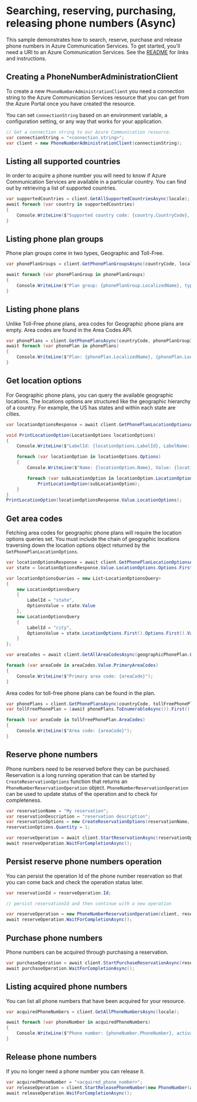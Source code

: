 # Searching, reserving, purchasing, releasing phone numbers (Async)

This sample demonstrates how to search, reserve, purchase and release phone numbers in Azure Communication Services.
To get started, you'll need a URI to an Azure Communication Services. See the [README](https://github.com/Azure/azure-sdk-for-net/blob/master/sdk/communication/Azure.Communication.Administration/README.md) for links and instructions.

## Creating a PhoneNumberAdministrationClient

To create a new `PhoneNumberAdministrationClient` you need a connection string to the Azure Communication Services resource that you can get from the Azure Portal once you have created the resource.

You can set `connectionString` based on an environment variable, a configuration setting, or any way that works for your application.

```C# Snippet:CreatePhoneNumberAdministrationClient
// Get a connection string to our Azure Communication resource.
var connectionString = "<connection_string>";
var client = new PhoneNumberAdministrationClient(connectionString);
```

## Listing all supported countries

In order to acquire a phone number you will need to know if Azure Communication Services are available in a particular country. You can find out by retrieving a list of supported countries.

```C# Snippet:GetAllSupportedCountriesAsync
var supportedCountries = client.GetAllSupportedCountriesAsync(locale);
await foreach (var country in supportedCountries)
{
    Console.WriteLine($"Supported country code: {country.CountryCode}, name: {country.LocalizedName}");
}
```

## Listing phone plan groups

Phone plan groups come in two types, Geographic and Toll-Free.

```C# Snippet:GetPhonePlanGroupsAsync
var phonePlanGroups = client.GetPhonePlanGroupsAsync(countryCode, locale);

await foreach (var phonePlanGroup in phonePlanGroups)
{
    Console.WriteLine($"Plan group: {phonePlanGroup.LocalizedName}, type: {phonePlanGroup.PhoneNumberType}");
}
```

## Listing phone plans

Unlike Toll-Free phone plans, area codes for Geographic phone plans are empty. Area codes are found in the Area Codes API.

```C# Snippet:GetPhonePlansAsync
var phonePlans = client.GetPhonePlansAsync(countryCode, phonePlanGroupId, locale);
await foreach (var phonePlan in phonePlans)
{
    Console.WriteLine($"Plan: {phonePlan.LocalizedName}, {phonePlan.LocationType}");
}
```

## Get location options

For Geographic phone plans, you can query the available geographic locations. The locations options are structured like the geographic hierarchy of a country. For example, the US has states and within each state are cities.

```C# Snippet:GetPhonePlanLocationOptionsAsync
var locationOptionsResponse = await client.GetPhonePlanLocationOptionsAsync(countryCode, geographicPhonePlanGroupId, phonePlanId);

void PrintLocationOption(LocationOptions locationOptions)
{
    Console.WriteLine($"LabelId: {locationOptions.LabelId}, LabelName: {locationOptions.LabelName}");

    foreach (var locationOption in locationOptions.Options)
    {
        Console.WriteLine($"Name: {locationOption.Name}, Value: {locationOption.Value}");

        foreach (var subLocationOption in locationOption.LocationOptions)
            PrintLocationOption(subLocationOption);
    }
}
PrintLocationOption(locationOptionsResponse.Value.LocationOptions);
```

## Get area codes

Fetching area codes for geographic phone plans will require the location options queries set. You must include the chain of geographic locations traversing down the location options object returned by the `GetPhonePlanLocationOptions`.

```C# Snippet:GeographicalAreaCodesAsync
var locationOptionsResponse = await client.GetPhonePlanLocationOptionsAsync(countryCode, geographicPhonePlanGroupId, geographicPhonePlanId);
var state = locationOptionsResponse.Value.LocationOptions.Options.First();

var locationOptionsQueries = new List<LocationOptionsQuery>
{
    new LocationOptionsQuery
    {
        LabelId = "state",
        OptionsValue = state.Value
    },
    new LocationOptionsQuery
    {
        LabelId = "city",
        OptionsValue = state.LocationOptions.First().Options.First().Value
    }
};

var areaCodes = await client.GetAllAreaCodesAsync(geographicPhonePlan.LocationType.ToString(), countryCode, geographicPhonePlan.PhonePlanId, locationOptionsQueries);

foreach (var areaCode in areaCodes.Value.PrimaryAreaCodes)
{
    Console.WriteLine($"Primary area code: {areaCode}");
}
```

Area codes for toll-free phone plans can be found in the plan.

```C# Snippet:TollFreePlanAreaCodesAsync
var phonePlans = client.GetPhonePlansAsync(countryCode, tollFreePhonePlanGroup.PhonePlanGroupId, locale);
var tollFreePhonePlan = (await phonePlans.ToEnumerableAsync()).First();

foreach (var areaCode in tollFreePhonePlan.AreaCodes)
{
    Console.WriteLine($"Area code: {areaCode}");
}
```

## Reserve phone numbers

Phone numbers need to be reserved before they can be purchased. Reservation is a long running operation that can be started by `CreateReservationOptions` function that returns an `PhoneNumberReservationOperation` object. `PhoneNumberReservationOperation` can be used to update status of the operation and to check for completeness.

```C# Snippet:ReservePhoneNumbersAsync
var reservationName = "My reservation";
var reservationDescription = "reservation description";
var reservationOptions = new CreateReservationOptions(reservationName, reservationDescription, new[] { phonePlanId }, areaCode);
reservationOptions.Quantity = 1;

var reserveOperation = await client.StartReservationAsync(reservationOptions);
await reserveOperation.WaitForCompletionAsync();
```

## Persist reserve phone numbers operation

You can persist the operation Id of the phone number reservation so that you can come back and check the operation status later.

```C# Snippet:PersistReservePhoneNumbersOperationAsync
var reservationId = reserveOperation.Id;

// persist reservationId and then continue with a new operation

var reserveOperation = new PhoneNumberReservationOperation(client, reservationId);
await reserveOperation.WaitForCompletionAsync();
```

## Purchase phone numbers

Phone numbers can be acquired through purchasing a reservation.

```C# Snippet:StartPurchaseReservationAsync
var purchaseOperation = await client.StartPurchaseReservationAsync(reservationId);
await purchaseOperation.WaitForCompletionAsync();
```

## Listing acquired phone numbers

You can list all phone numbers that have been acquired for your resource.

```C# Snippet:ListAcquiredPhoneNumbersAsync
var acquiredPhoneNumbers = client.GetAllPhoneNumbersAsync(locale);

await foreach (var phoneNumber in acquiredPhoneNumbers)
{
    Console.WriteLine($"Phone number: {phoneNumber.PhoneNumber}, activation state: {phoneNumber.ActivationState}");
}
```

## Release phone numbers

If you no longer need a phone number you can release it.

```C# Snippet:ReleasePhoneNumbersAsync
var acquiredPhoneNumber = "<acquired_phone_number>";
var releaseOperation = client.StartReleasePhoneNumber(new PhoneNumber(acquiredPhoneNumber));
await releaseOperation.WaitForCompletionAsync();
```
